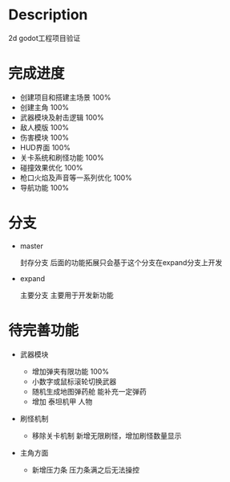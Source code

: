 # Description
2d godot工程项目验证


# 完成进度
- 创建项目和搭建主场景     100%
- 创建主角                100%
- 武器模块及射击逻辑       100%
- 敌人模版                100%
- 伤害模块                100%
- HUD界面                 100%
- 关卡系统和刷怪功能       100%
- 碰撞效果优化             100%
- 枪口火焰及声音等一系列优化 100%
- 导航功能                  100%

# 分支
- master
  
  封存分支 后面的功能拓展只会基于这个分支在expand分支上开发
- expand
  
  主要分支 主要用于开发新功能


# 待完善功能
- 武器模块
  - 增加弹夹有限功能 100%
  - 小数字或鼠标滚轮切换武器
  - 随机生成地图弹药舱 能补充一定弹药
  - 增加 泰坦机甲 人物

- 刷怪机制
  - 移除关卡机制 新增无限刷怪，增加刷怪数量显示

- 主角方面
  - 新增压力条 压力条满之后无法操控


